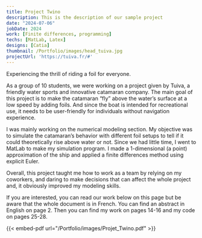 ```yaml
---
title: Project Twino
description: This is the description of our sample project
date: "2024-07-06"
jobDate: 2024
work: [Finite differences, programming]
techs: [MatLab, Latex]
designs: [Catia]
thumbnail: /Portfolio/images/head_tuiva.jpg
projectUrl: 'https://tuiva.fr/#'
---
```


Experiencing the thrill of riding a foil for everyone.

As a group of 10 students, we were working on a project given by Tuiva, a friendly water sports and innovative catamaran company. The main goal of this project is to make the catamaran “fly” above the water’s surface at a low speed by adding foils. And since the boat is intended for recreational use, it needs to be user-friendly for individuals without navigation experience.

I was mainly working on the numerical modeling section. My objective was to simulate the catamaran’s behavior with different foil setups to tell if it could theoretically rise above water or not. Since we had little time, I went to MatLab to make my simulation program. I made a 1-dimensional (a point) approximation of the ship and applied a finite differences method using explicit Euler.

Overall, this project taught me how to work as a team by relying on my coworkers, and daring to make decisions that can affect the whole project and, it obviously improved my modeling skills.

If you are interested, you can read our work below on this page but be aware that the whole document is in French. You can find an abstract in English on page 2. Then you can find my work on pages 14-16 and my code on pages 25-28.


{{< embed-pdf url="/Portfolio/images/Projet_Twino.pdf" >}}